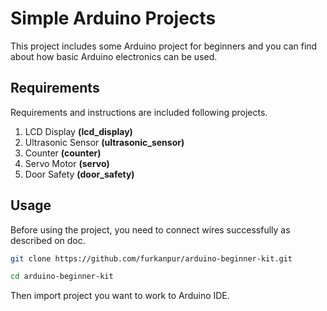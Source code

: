 # Simple Arduino Projects
This project includes some Arduino project for beginners and you can find about how basic Arduino electronics can be used.

## Requirements
Requirements and instructions are included following projects.

1. LCD Display **(lcd_display)**
2. Ultrasonic Sensor **(ultrasonic_sensor)**
3. Counter **(counter)**
4. Servo Motor **(servo)**
5. Door Safety **(door_safety)**

## Usage
Before using the project, you need to connect wires successfully as described on doc.

```sh 
git clone https://github.com/furkanpur/arduino-beginner-kit.git

cd arduino-beginner-kit
```

Then import project you want to work to Arduino IDE.
